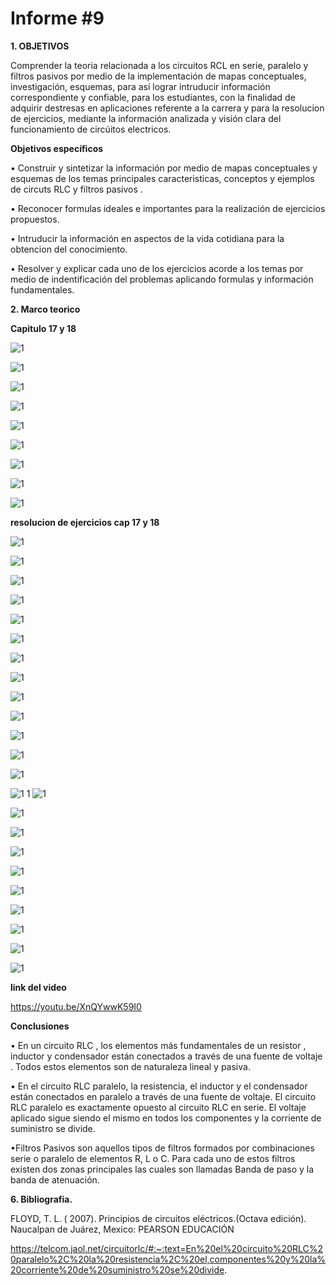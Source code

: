 # Informe #9

**1. OBJETIVOS**

Comprender la teoria relacionada a los circuitos RCL en serie, paralelo y filtros pasivos  por medio de la implementación de mapas conceptuales, investigación, esquemas, para así lograr intruducir información correspondiente y confiable, para los estudiantes, con la finalidad de adquirir destresas en aplicaciones referente a la carrera y para la resolucion de ejercicios, mediante la información analizada y visión clara del funcionamiento de circúitos electricos. 

**Objetivos específicos**

• Construir y sintetizar la información por medio de mapas conceptuales y esquemas de los temas principales caracteristicas, conceptos y ejemplos de circuts  RLC y filtros pasivos .

• Reconocer formulas ideales e importantes para la realización de ejercicios propuestos.

• Intruducir la información en aspectos de la vida cotidiana para la obtencion del conocimiento.

• Resolver y explicar cada uno de los ejercicios acorde a los temas por medio de indentificación del problemas aplicando formulas y información fundamentales.

**2. Marco teorico**

**Capitulo 17 y 18**

![1](https://github.com/Gomez-Erick/Fundamentos-de-circuirtos/blob/c80e10a8923990f16a86aae58be8806a6c514524/ejercicios9/1X.PNG)

![1](https://github.com/Gomez-Erick/Fundamentos-de-circuirtos/blob/c80e10a8923990f16a86aae58be8806a6c514524/ejercicios9/2X.PNG)

![1](https://github.com/Gomez-Erick/Fundamentos-de-circuirtos/blob/c80e10a8923990f16a86aae58be8806a6c514524/ejercicios9/3X.PNG)

![1](https://github.com/Gomez-Erick/Fundamentos-de-circuirtos/blob/c80e10a8923990f16a86aae58be8806a6c514524/ejercicios9/4X.PNG)

![1](https://github.com/Gomez-Erick/Fundamentos-de-circuirtos/blob/c80e10a8923990f16a86aae58be8806a6c514524/ejercicios9/5X.PNG)

![1](https://github.com/Gomez-Erick/Fundamentos-de-circuirtos/blob/c80e10a8923990f16a86aae58be8806a6c514524/ejercicios9/6X.PNG)

![1](https://github.com/Gomez-Erick/Fundamentos-de-circuirtos/blob/c80e10a8923990f16a86aae58be8806a6c514524/ejercicios9/7X.PNG)

![1](https://github.com/Gomez-Erick/Fundamentos-de-circuirtos/blob/c80e10a8923990f16a86aae58be8806a6c514524/ejercicios9/8X.PNG)

![1](https://github.com/Gomez-Erick/Fundamentos-de-circuirtos/blob/c80e10a8923990f16a86aae58be8806a6c514524/ejercicios9/9X.PNG)


**resolucion de ejercicios cap 17 y 18**

![1](https://github.com/Gomez-Erick/Fundamentos-de-circuirtos/blob/7d48839adf825f804ef1b5facb36f1c7c4c878c7/ejercicios9/ejercicios%209/1h.PNG)

![1](https://github.com/Gomez-Erick/Fundamentos-de-circuirtos/blob/7d48839adf825f804ef1b5facb36f1c7c4c878c7/ejercicios9/ejercicios%209/2h.PNG)

![1](https://github.com/Gomez-Erick/Fundamentos-de-circuirtos/blob/7d48839adf825f804ef1b5facb36f1c7c4c878c7/ejercicios9/ejercicios%209/3h.PNG)

![1](https://github.com/Gomez-Erick/Fundamentos-de-circuirtos/blob/7d48839adf825f804ef1b5facb36f1c7c4c878c7/ejercicios9/ejercicios%209/4h.PNG)

![1](https://github.com/Gomez-Erick/Fundamentos-de-circuirtos/blob/7d48839adf825f804ef1b5facb36f1c7c4c878c7/ejercicios9/ejercicios%209/5h.PNG)

![1](https://github.com/Gomez-Erick/Fundamentos-de-circuirtos/blob/7d48839adf825f804ef1b5facb36f1c7c4c878c7/ejercicios9/ejercicios%209/6h.PNG)

![1](https://github.com/Gomez-Erick/Fundamentos-de-circuirtos/blob/7d48839adf825f804ef1b5facb36f1c7c4c878c7/ejercicios9/ejercicios%209/7h.PNG)

![1](https://github.com/Gomez-Erick/Fundamentos-de-circuirtos/blob/7d48839adf825f804ef1b5facb36f1c7c4c878c7/ejercicios9/ejercicios%209/8h.PNG)

![1](https://github.com/Gomez-Erick/Fundamentos-de-circuirtos/blob/7d48839adf825f804ef1b5facb36f1c7c4c878c7/ejercicios9/ejercicios%209/9h.PNG)

![1](https://github.com/Gomez-Erick/Fundamentos-de-circuirtos/blob/7d48839adf825f804ef1b5facb36f1c7c4c878c7/ejercicios9/ejercicios%209/10h.PNG)

![1](https://github.com/Gomez-Erick/Fundamentos-de-circuirtos/blob/7d48839adf825f804ef1b5facb36f1c7c4c878c7/ejercicios9/ejercicios%209/11h.PNG)

![1](https://github.com/Gomez-Erick/Fundamentos-de-circuirtos/blob/7d48839adf825f804ef1b5facb36f1c7c4c878c7/ejercicios9/ejercicios%209/12h.PNG)

![1](https://github.com/Gomez-Erick/Fundamentos-de-circuirtos/blob/7d48839adf825f804ef1b5facb36f1c7c4c878c7/ejercicios9/ejercicios%209/13h.PNG)

![1](https://github.com/Gomez-Erick/Fundamentos-de-circuirtos/blob/7d48839adf825f804ef1b5facb36f1c7c4c878c7/ejercicios9/ejercicios%209/14h.PNG)
1
![1](https://github.com/Gomez-Erick/Fundamentos-de-circuirtos/blob/7d48839adf825f804ef1b5facb36f1c7c4c878c7/ejercicios9/ejercicios%209/15h.PNG)

![1](https://github.com/Gomez-Erick/Fundamentos-de-circuirtos/blob/7d48839adf825f804ef1b5facb36f1c7c4c878c7/ejercicios9/ejercicios%209/16h.PNG)

![1](https://github.com/Gomez-Erick/Fundamentos-de-circuirtos/blob/7d48839adf825f804ef1b5facb36f1c7c4c878c7/ejercicios9/ejercicios%209/17h.PNG)

![1](https://github.com/Gomez-Erick/Fundamentos-de-circuirtos/blob/7d48839adf825f804ef1b5facb36f1c7c4c878c7/ejercicios9/ejercicios%209/18h.PNG)

![1](https://github.com/Gomez-Erick/Fundamentos-de-circuirtos/blob/7d48839adf825f804ef1b5facb36f1c7c4c878c7/ejercicios9/ejercicios%209/19h.PNG)

![1](https://github.com/Gomez-Erick/Fundamentos-de-circuirtos/blob/7d48839adf825f804ef1b5facb36f1c7c4c878c7/ejercicios9/ejercicios%209/20h.PNG)

![1](https://github.com/Gomez-Erick/Fundamentos-de-circuirtos/blob/7d48839adf825f804ef1b5facb36f1c7c4c878c7/ejercicios9/ejercicios%209/21h.PNG)

![1](https://github.com/Gomez-Erick/Fundamentos-de-circuirtos/blob/7d48839adf825f804ef1b5facb36f1c7c4c878c7/ejercicios9/ejercicios%209/22h.PNG)

![1](https://github.com/Gomez-Erick/Fundamentos-de-circuirtos/blob/7d48839adf825f804ef1b5facb36f1c7c4c878c7/ejercicios9/ejercicios%209/23h.PNG)

![1](https://github.com/Gomez-Erick/Fundamentos-de-circuirtos/blob/7d48839adf825f804ef1b5facb36f1c7c4c878c7/ejercicios9/ejercicios%209/24h.PNG)

**link del video**

https://youtu.be/XnQYwwK59I0

**Conclusiones**

• En un circuito RLC , los elementos más fundamentales de un resistor , inductor y condensador están conectados a través de una fuente de voltaje . Todos estos elementos son de naturaleza lineal y pasiva.

• En el circuito RLC paralelo, la resistencia, el inductor y el condensador están conectados en paralelo a través de una fuente de voltaje. El circuito RLC paralelo es exactamente opuesto al circuito RLC en serie. El voltaje aplicado sigue siendo el mismo en todos los componentes y la corriente de suministro se divide.

•Filtros Pasivos son aquellos tipos de filtros formados por combinaciones serie o paralelo de elementos R, L o C. Para cada uno de estos filtros existen dos zonas principales las cuales son llamadas Banda de paso y la banda de atenuación.

**6. Bibliografia.**

FLOYD, T. L. ( 2007). Principios de circuitos eléctricos.(Octava edición). Naucalpan de Juárez, Mexico: PEARSON EDUCACIÓN

https://telcom.jaol.net/circuitorlc/#:~:text=En%20el%20circuito%20RLC%20paralelo%2C%20la%20resistencia%2C%20el,componentes%20y%20la%20corriente%20de%20suministro%20se%20divide. 
